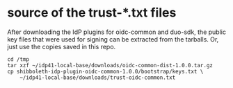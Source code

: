 # source of the trust\-\*.txt files

After downloading the IdP plugins for oidc-common and duo-sdk, the public
key files that were used for signing can be extracted from the tarballs.
Or, just use the copies saved in this repo.

```
cd /tmp
tar xzf ~/idp41-local-base/downloads/oidc-common-dist-1.0.0.tar.gz
cp shibboleth-idp-plugin-oidc-common-1.0.0/bootstrap/keys.txt \
    ~/idp41-local-base/downloads/trust-oidc-common.txt
```
